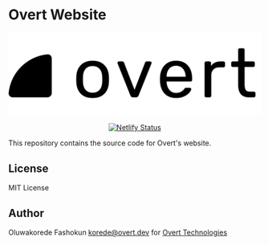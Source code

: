 # Overt Website

[![Overt](./src/assets/images/overtlogo.svg)](https://overt.dev)

<p align="center">
	<a href="https://app.netlify.com/sites/determined-fermat-96e0fe/deploys">
		<img src="https://api.netlify.com/api/v1/badges/d775dc8b-67c8-41fc-a5d4-d1ee8241d4c0/deploy-status" alt="Netlify Status" />
	</a>
</p>

This repository contains the source code for Overt's website.

## License

MIT License

## Author

Oluwakorede Fashokun <korede@overt.dev> for [Overt Technologies](https://overt.dev)
